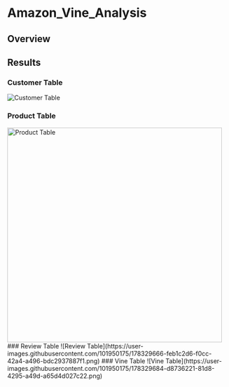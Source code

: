# Amazon_Vine_Analysis
## Overview
## Results
### Customer Table
![Customer Table](https://user-images.githubusercontent.com/101950175/178329590-07ee5fbc-4dca-4b78-b5f2-d04ad3c0706d.png)
### Product Table
<img width="490" alt="Product Table" src="https://user-images.githubusercontent.com/101950175/178329712-570c9baa-368d-483a-8ce7-28b8e1b3d3f2.png">
### Review Table
![Review Table](https://user-images.githubusercontent.com/101950175/178329666-feb1c2d6-f0cc-42a4-a496-bdc2937887f1.png)
### Vine Table
![Vine Table](https://user-images.githubusercontent.com/101950175/178329684-d8736221-81d8-4295-a49d-a65d4d027c22.png)
